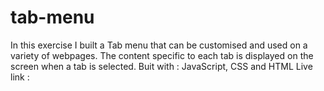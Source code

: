 # tab-menu

In this exercise I built a Tab menu that can be customised and used on a variety of webpages. The content specific to each tab is displayed on the screen when a tab is selected.
Buit with : JavaScript, CSS and HTML
Live link :
